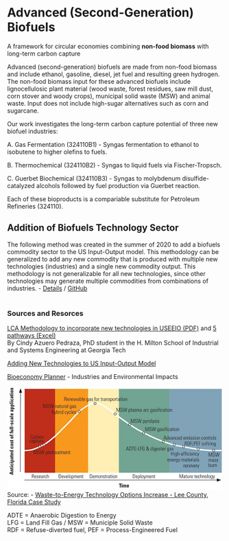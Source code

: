
# Advanced (Second-Generation) Biofuels

<!-- Biobased Energy Alternatives Biobased Fuel Sources -->
A framework for circular economies combining <b>non-food biomass</b> with long-term carbon capture

Advanced (second-generation) biofuels are made from non-food biomass and include ethanol, gasoline, diesel, jet fuel and resulting green hydrogen. The non-food biomass input for these advanced biofuels include lignocellulosic plant material (wood waste, forest residues, saw mill dust, corn stover and woody crops), municipal solid waste (MSW) and animal waste. Input does not include high-sugar alternatives such as corn and sugarcane.

Our work investigates the long-term carbon capture potential of three new biofuel industries: 

A. Gas Fermentation (324110B1) - Syngas fermentation to ethanol to isobutene to higher olefins to fuels.  

B. Thermochemical (324110B2) - Syngas to liquid fuels via Fischer-Tropsch.  

C. Guerbet Biochemical (324110B3) - Syngas to molybdenum disulfide-catalyzed alcohols followed by fuel production via Guerbet reaction.  

Each of these bioproducts is a compariable substitute for Petroleum Refineries (324110).<!--which has a current Price of Commodity ($/GGE) of $1.60.-->  

## Addition of Biofuels Technology Sector

The following method was created in the summer of 2020 to add a biofuels commodity sector to the US Input-Output model. This methodology can be generalized to add any new commodity that is produced with multiple new technologies (industries) and a single new commodity output. This methodology is not generalizable for all new technologies, since other technologies may generate multiple commodities from combinations of industries. - [Details](docs/LCA%20New%20tech%20Methodology%20%28V02%20CGA%202020-08-05%29.pdf) / [GitHub](https://github.com/modelearth/useeior/tree/Bio-Modeling)
<br><br>


### Sources and Resorces

[LCA Methodology to incorporate new technologies in USEEIO (PDF)](docs/LCA%20New%20tech%20Methodology%20%28V02%20CGA%202020-08-05%29.pdf) and [5 pathways (Excel)](docs/5%20pathways%20%28v07%20CGA%202020-07-31%29.xlsx)  
By Cindy Azuero Pedraza, PhD student in the H. Milton School of Industrial and Systems Engineering at Georgia Tech  

[Adding New Technologies to US Input-Output Model](../../io/naics/)   

[Bioeconomy Planner](../../localsite/info/#show=bioeconomy) - Industries and Environmental Impacts  



<img src="img/waste-to-energy.jpg"><br>Source: - <a href="https://www.powermag.com/waste-to-energy-technology-options-increase-but-remain-underutilized/">Waste-to-Energy Technology Options Increase - Lee County, Florida Case Study</a>  

ADTE = Anaerobic Digestion to Energy  
LFG = Land Fill Gas / MSW = Municiple Solid Waste  
RDF = Refuse-diverted fuel, PEF = Process-Engineered Fuel  
